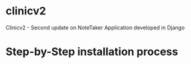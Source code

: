 clinicv2
========

Clinicv2 - Second update on NoteTaker Application developed in Django

Step-by-Step installation process
=================================

